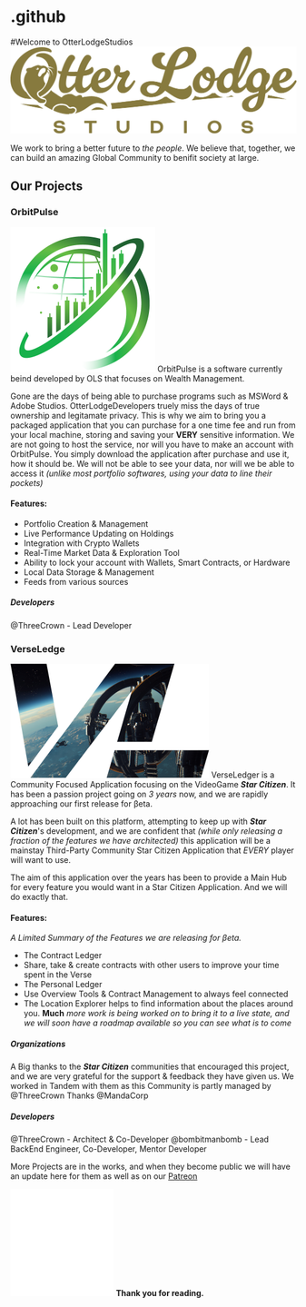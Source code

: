 # .github
#Welcome to OtterLodgeStudios
![Logo](/Profile/OLS-Logo.png)

We work to bring a better future to *the people*. 
We believe that, together, we can build an amazing Global Community to benifit society at large.

## Our Projects

### OrbitPulse
![OrbitPulse](/Profile/OrbitPulse-Green-255x.png)
OrbitPulse is a software currently beind developed by OLS that focuses on Wealth Management.

Gone are the days of being able to purchase programs such as MSWord & Adobe Studios.
OtterLodgeDevelopers truely miss the days of true ownership and legitamate privacy.
This is why we aim to bring you a packaged application that you can purchase for a one time fee and run from your local machine, storing and saving your **VERY** sensitive information. We are not going to host the service, nor will you have to make an account with OrbitPulse. You simply download the application after purchase and use it, how it should be. We will not be able to see your data, nor will we be able to access it *(unlike most portfolio softwares, using your data to line their pockets)*

#### Features:
* Portfolio Creation & Management
* Live Performance Updating on Holdings
* Integration with Crypto Wallets
* Real-Time Market Data & Exploration Tool
* Ability to lock your account with Wallets, Smart Contracts, or Hardware
* Local Data Storage & Management
* Feeds from various sources

##### Developers
@ThreeCrown - Lead Developer

### VerseLedge
![VerseLedge](/Profile/VLLogo-Olisar-300xWide.png)
VerseLedger is a Community Focused Application focusing on the VideoGame ***Star Citizen***. It has been a passion project going on *3 years* now, and we are rapidly approaching our first release for βeta.

A lot has been built on this platform, attempting to keep up with ***Star Citizen***'s development, and we are confident that *(while only releasing a fraction of the features we have architected)* this application will be a mainstay Third-Party Community Star Citizen Application that *EVERY* player will want to use.

The aim of this application over the years has been to provide a Main Hub for every feature you would want in a Star Citizen Application. And we will do exactly that.

#### Features:
*A Limited Summary of the Features we are releasing for βeta.*
* The Contract Ledger
 * Share, take & create contracts with other users to improve your time spent in the Verse
* The Personal Ledger
 * Use Overview Tools & Contract Management to always feel connected
 * The Location Explorer helps to find information about the places around you.
**Much** *more work is being worked on to bring it to a live state, and we will soon have a roadmap available so you can see what is to come*

##### Organizations
A Big thanks to the ***Star Citizen*** communities that encouraged this project, and we are very grateful for the support & feedback they have given us. We worked in Tandem with them as this Community is partly managed by @ThreeCrown
Thanks @MandaCorp

##### Developers
@ThreeCrown - Architect & Co-Developer
@bombitmanbomb - Lead BackEnd Engineer, Co-Developer, Mentor Developer

More Projects are in the works, and when they become public we will have an update here for them as well as on our [Patreon](https://www.patreon.com/OtterLodgeStudios)

![OLSDevLogo](/Profile/OtterLodgeDevelopmentLogo.png) **Thank you for reading.**